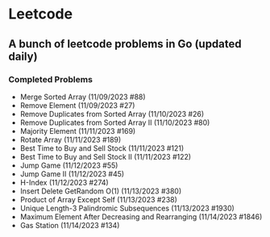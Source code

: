 # Leetcode

## A bunch of leetcode problems in Go (updated daily)

### Completed Problems
- Merge Sorted Array (11/09/2023 #88)
- Remove Element (11/09/2023 #27)
- Remove Duplicates from Sorted Array (11/10/2023 #26)
- Remove Duplicates from Sorted Array II (11/10/2023 #80)
- Majority Element (11/11/2023 #169)
- Rotate Array (11/11/2023 #189)
- Best Time to Buy and Sell Stock (11/11/2023 #121)
- Best Time to Buy and Sell Stock II (11/11/2023 #122)
- Jump Game (11/12/2023 #55)
- Jump Game II (11/12/2023 #45)
- H-Index (11/12/2023 #274)
- Insert Delete GetRandom O(1) (11/13/2023 #380)
- Product of Array Except Self (11/13/2023 #238)
- Unique Length-3 Palindromic Subsequences (11/13/2023 #1930)
- Maximum Element After Decreasing and Rearranging (11/14/2023 #1846)
- Gas Station (11/14/2023 #134)